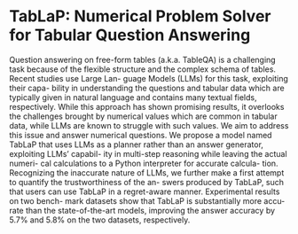 # TabLaP: Numerical Problem Solver for Tabular Question Answering

Question answering on free-form tables (a.k.a. TableQA) is a challenging task because of the flexible structure and the complex schema of tables. Recent studies use Large Lan- guage Models (LLMs) for this task, exploiting their capa- bility in understanding the questions and tabular data which are typically given in natural language and contains many textual fields, respectively. While this approach has shown promising results, it overlooks the challenges brought by numerical values which are common in tabular data, while LLMs are known to struggle with such values. We aim to address this issue and answer numerical questions. We propose a model named TabLaP that uses LLMs as a planner rather than an answer generator, exploiting LLMs’ capabil- ity in multi-step reasoning while leaving the actual numeri- cal calculations to a Python interpreter for accurate calcula- tion. Recognizing the inaccurate nature of LLMs, we further make a first attempt to quantify the trustworthiness of the an- swers produced by TabLaP, such that users can use TabLaP in a regret-aware manner. Experimental results on two bench- mark datasets show that TabLaP is substantially more accu- rate than the state-of-the-art models, improving the answer accuracy by 5.7% and 5.8% on the two datasets, respectively.
